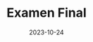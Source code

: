 ---
title: Examen Final
date: 2023-10-24
image: final_exam.png
creditName: Webcomic xkcd, por Randall Munroe
creditLink: https://xkcd.com/2385/
---